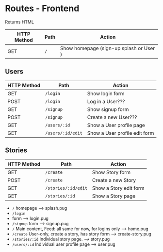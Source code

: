 
# Routes - Frontend
Returns HTML

| HTTP Method | Path        | Action |
|-------------|-------------|--------|
| GET         | `/`         | Show homepage (sign-up splash or User ) |

## Users
| HTTP Method | Path        | Action |
|-------------|-------------|--------|
| GET         | `/login`    | Show login form |
| POST        | `/login`    | Log in a User???     |
| GET         | `/signup`   | Show signup form |
| POST        | `/signup`   | Create a new User??? |
| GET         | `/users/:id`      | Show a User profile page |
| GET         | `/users/:id/edit` | Show a User profile edit form |

## Stories 
| HTTP Method | Path        | Action |
|-------------|-------------|--------|
| GET         | `/create`   | Show Story form |
| POST        | `/create`   | Create a new Story   |
| GET         | `/stories/:id/edit` | Show a Story edit form |
| GET         | `/stories/:id`      | Show a Story page |

<!-- MIRA stories/create, users/login, users/signup? -->
<!-- MIRA QUESTION Do we decide paths also based on readability?  -->

- `/`
  homepage --> splash.pug
- `/login`
- form --> login.pug
- `/signup`
  form --> signup.pug
- `/`
  Main content, Feed: all same for now, for logins only --> home.pug
- `/create`
  User-only, create a story, has story form --> create-story.pug
- `/stories/:id`
  Individual story page. --> story.pug
- `/users/:id`
  Individual user profile page --> user.pug
